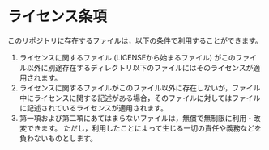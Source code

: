 # ライセンス条項

このリポジトリに存在するファイルは，以下の条件で利用することができます。

1. ライセンスに関するファイル (LICENSEから始まるファイル) がこのファイル以外に別途存在するディレクトリ以下のファイルにはそのライセンスが適用されます。
2. ライセンスに関するファイルがこのファイル以外に存在しないが，ファイル中にライセンスに関する記述がある場合，そのファイルに対してはファイルに記述されているライセンスが適用されます。
3. 第一項および第二項にあてはまらないファイルは，無償で無制限に利用・改変できます。
ただし，利用したことによって生じる一切の責任や義務などを負わないものとします。
